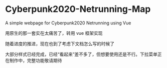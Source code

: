 # Cyberpunk2020-Netrunning-Map

A simple webpage for Cyberpunk2020 Netrunning using Vue

用原生的那一套实在太痛苦了，转用 vue 框架实现

随着进度的推进，现在也到了考虑下文档怎么写的时候了

大部分样式已经完成，已经“看起来”差不多了，但想要使用还是不行。下拉菜单正在制作中，完整功能敬请期待
